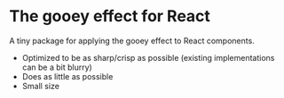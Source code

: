 # The gooey effect for React

A tiny package for applying the gooey effect to React components.

- Optimized to be as sharp/crisp as possible (existing implementations can be a bit blurry)
- Does as little as possible
- Small size

